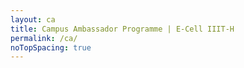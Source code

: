 ```yaml
---
layout: ca
title: Campus Ambassador Programme | E-Cell IIIT-H
permalink: /ca/
noTopSpacing: true
---
```

